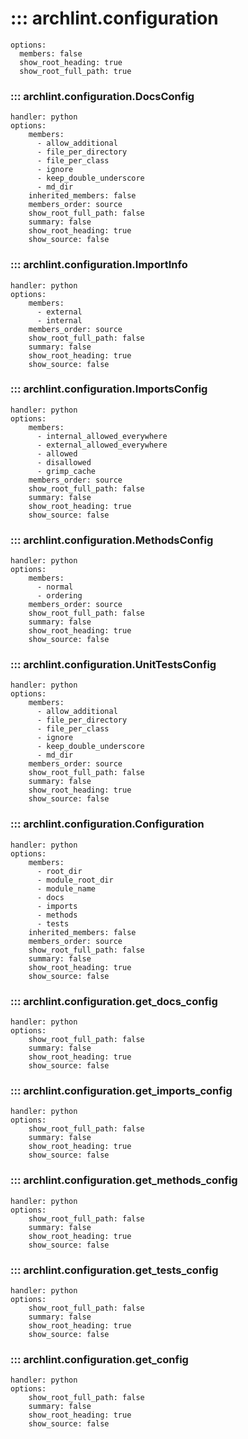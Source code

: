 # ::: archlint.configuration
    options:
      members: false
      show_root_heading: true
      show_root_full_path: true

### ::: archlint.configuration.DocsConfig
    handler: python
    options:
        members:
          - allow_additional
          - file_per_directory
          - file_per_class
          - ignore
          - keep_double_underscore
          - md_dir
        inherited_members: false
        members_order: source
        show_root_full_path: false
        summary: false
        show_root_heading: true
        show_source: false

### ::: archlint.configuration.ImportInfo
    handler: python
    options:
        members:
          - external
          - internal
        members_order: source
        show_root_full_path: false
        summary: false
        show_root_heading: true
        show_source: false

### ::: archlint.configuration.ImportsConfig
    handler: python
    options:
        members:
          - internal_allowed_everywhere
          - external_allowed_everywhere
          - allowed
          - disallowed
          - grimp_cache
        members_order: source
        show_root_full_path: false
        summary: false
        show_root_heading: true
        show_source: false

### ::: archlint.configuration.MethodsConfig
    handler: python
    options:
        members:
          - normal
          - ordering
        members_order: source
        show_root_full_path: false
        summary: false
        show_root_heading: true
        show_source: false

### ::: archlint.configuration.UnitTestsConfig
    handler: python
    options:
        members:
          - allow_additional
          - file_per_directory
          - file_per_class
          - ignore
          - keep_double_underscore
          - md_dir
        members_order: source
        show_root_full_path: false
        summary: false
        show_root_heading: true
        show_source: false

### ::: archlint.configuration.Configuration
    handler: python
    options:
        members:
          - root_dir
          - module_root_dir
          - module_name
          - docs
          - imports
          - methods
          - tests
        inherited_members: false
        members_order: source
        show_root_full_path: false
        summary: false
        show_root_heading: true
        show_source: false

### ::: archlint.configuration.get_docs_config
    handler: python
    options:
        show_root_full_path: false
        summary: false
        show_root_heading: true
        show_source: false

### ::: archlint.configuration.get_imports_config
    handler: python
    options:
        show_root_full_path: false
        summary: false
        show_root_heading: true
        show_source: false

### ::: archlint.configuration.get_methods_config
    handler: python
    options:
        show_root_full_path: false
        summary: false
        show_root_heading: true
        show_source: false

### ::: archlint.configuration.get_tests_config
    handler: python
    options:
        show_root_full_path: false
        summary: false
        show_root_heading: true
        show_source: false

### ::: archlint.configuration.get_config
    handler: python
    options:
        show_root_full_path: false
        summary: false
        show_root_heading: true
        show_source: false
